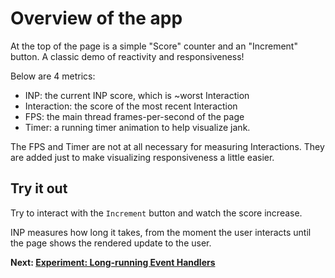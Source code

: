 # Overview of the app

At the top of the page is a simple "Score" counter and an "Increment" button. A classic demo of reactivity and responsiveness!

Below are 4 metrics:

* INP: the current INP score, which is ~worst Interaction
* Interaction: the score of the most recent Interaction
* FPS: the main thread frames-per-second of the page
* Timer: a running timer animation to help visualize jank.

The FPS and Timer are not at all necessary for measuring Interactions. They are added just to make visualizing responsiveness a little easier.

## Try it out

Try to interact with the `Increment` button and watch the score increase.

INP measures how long it takes, from the moment the user interacts until the page shows the rendered update to the user.

**Next: [Experiment: Long-running Event Handlers](https://github.com/verlok/inp-workshop/blob/main/guide/2-long-event-handlers.md)**
